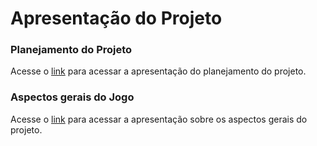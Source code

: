 # Apresentação do Projeto

### Planejamento do Projeto
Acesse o [link](https://youtu.be/YbLiiUS-Abc) para acessar a apresentação do planejamento do projeto.

### Aspectos gerais do Jogo
Acesse o [link]() para acessar a apresentação sobre os aspectos gerais do projeto.
